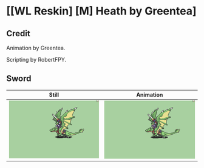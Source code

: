 # [\[WL Reskin\] \[M\] Heath by Greentea]

## Credit

Animation by Greentea.

Scripting by RobertFPY.
	
## Sword

| Still | Animation |
| :---: | :-------: |
| ![Sword still](./Sword_000.png) | ![Sword animation](./Sword.gif) |
